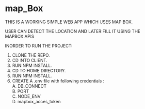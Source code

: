 # map_Box

THIS IS A WORKING SIMPLE WEB APP WHICH USES MAP BOX.

USER CAN DETECT THE LOCATION AND LATER FILL IT USING THE MAPBOX APIS


INORDER TO RUN THE PROJECT:

1. CLONE THE REPO. <br/>
2. CD INTO CLIENT. <br/>
3. RUN NPM INSTALL. <br/>
4. CD TO HOME DIRECTORY. <br/>
5. RUN NPM INSTALL. <br/>
6. CREATE A .env file with following credentials : <br/>
    A.  DB_CONNECT  <br/>
    B.  PORT    <br/>
    C.  NODE_ENV    <br/>
    D.  mapbox_acces_token  <br/>
